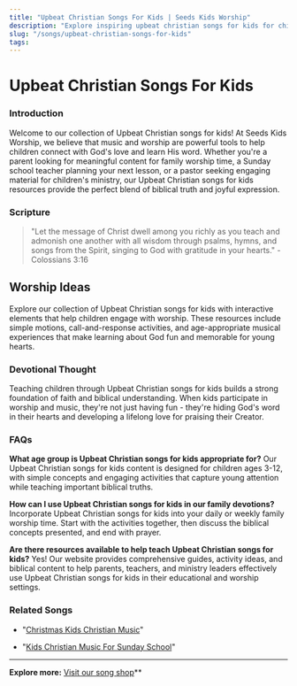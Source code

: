 ```yaml
---
title: "Upbeat Christian Songs For Kids | Seeds Kids Worship"
description: "Explore inspiring upbeat christian songs for kids for children's worship and faith development. Biblical music resources for families and ministry."
slug: "/songs/upbeat-christian-songs-for-kids"
tags:
---
```


# Upbeat Christian Songs For Kids

### Introduction

Welcome to our collection of Upbeat Christian songs for kids! At Seeds Kids Worship, we believe that music and worship are powerful tools to help children connect with God's love and learn His word. Whether you're a parent looking for meaningful content for family worship time, a Sunday school teacher planning your next lesson, or a pastor seeking engaging material for children's ministry, our Upbeat Christian songs for kids resources provide the perfect blend of biblical truth and joyful expression.

### Scripture

> "Let the message of Christ dwell among you richly as you teach and admonish one another with all wisdom through psalms, hymns, and songs from the Spirit, singing to God with gratitude in your hearts." - Colossians 3:16

## Worship Ideas

Explore our collection of Upbeat Christian songs for kids with interactive elements that help children engage with worship. These resources include simple motions, call-and-response activities, and age-appropriate musical experiences that make learning about God fun and memorable for young hearts.

### Devotional Thought

Teaching children through Upbeat Christian songs for kids builds a strong foundation of faith and biblical understanding. When kids participate in worship and music, they're not just having fun - they're hiding God's word in their hearts and developing a lifelong love for praising their Creator.

### FAQs

**What age group is Upbeat Christian songs for kids appropriate for?**
Our Upbeat Christian songs for kids content is designed for children ages 3-12, with simple concepts and engaging activities that capture young attention while teaching important biblical truths.

**How can I use Upbeat Christian songs for kids in our family devotions?**
Incorporate Upbeat Christian songs for kids into your daily or weekly family worship time. Start with the activities together, then discuss the biblical concepts presented, and end with prayer.

**Are there resources available to help teach Upbeat Christian songs for kids?**
Yes! Our website provides comprehensive guides, activity ideas, and biblical content to help parents, teachers, and ministry leaders effectively use Upbeat Christian songs for kids in their educational and worship settings.

### Related Songs

- "[Christmas Kids Christian Music](/activities/christmas-kids-christian-music/)"

- "[Kids Christian Music For Sunday School](/activities/kids-christian-music-for-sunday-school/)"

---

**Explore more:** [Visit our song shop](https://seedskidsworship.com/shop)**

<!-- Schema Markup -->
<script type="application/ld+json">
{
  "@context": "https://schema.org",
  "@type": "MusicRecording",
  "name": "Upbeat Christian Songs For Kids",
  "byArtist": {
    "@type": "MusicGroup",
    "name": "Seeds Kids Worship"
  },
  "isFamilyFriendly": true,
  "url": "https://seedskidsworship.com/songs/upbeat-christian-songs-for-kids/"
}
</script>